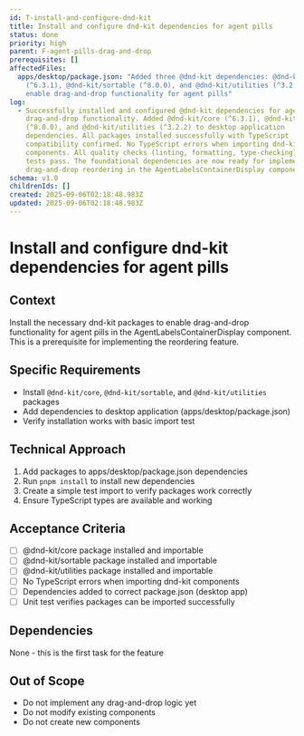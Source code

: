 ```yaml
---
id: T-install-and-configure-dnd-kit
title: Install and configure dnd-kit dependencies for agent pills
status: done
priority: high
parent: F-agent-pills-drag-and-drop
prerequisites: []
affectedFiles:
  apps/desktop/package.json: "Added three @dnd-kit dependencies: @dnd-kit/core
    (^6.3.1), @dnd-kit/sortable (^8.0.0), and @dnd-kit/utilities (^3.2.2) to
    enable drag-and-drop functionality for agent pills"
log:
  - Successfully installed and configured @dnd-kit dependencies for agent pills
    drag-and-drop functionality. Added @dnd-kit/core (^6.3.1), @dnd-kit/sortable
    (^8.0.0), and @dnd-kit/utilities (^3.2.2) to desktop application
    dependencies. All packages installed successfully with TypeScript
    compatibility confirmed. No TypeScript errors when importing dnd-kit
    components. All quality checks (linting, formatting, type-checking) and unit
    tests pass. The foundational dependencies are now ready for implementing
    drag-and-drop reordering in the AgentLabelsContainerDisplay component.
schema: v1.0
childrenIds: []
created: 2025-09-06T02:18:48.983Z
updated: 2025-09-06T02:18:48.983Z
---
```


# Install and configure dnd-kit dependencies for agent pills

## Context

Install the necessary dnd-kit packages to enable drag-and-drop functionality for agent pills in the AgentLabelsContainerDisplay component. This is a prerequisite for implementing the reordering feature.

## Specific Requirements

- Install `@dnd-kit/core`, `@dnd-kit/sortable`, and `@dnd-kit/utilities` packages
- Add dependencies to desktop application (apps/desktop/package.json)
- Verify installation works with basic import test

## Technical Approach

1. Add packages to apps/desktop/package.json dependencies
2. Run `pnpm install` to install new dependencies
3. Create a simple test import to verify packages work correctly
4. Ensure TypeScript types are available and working

## Acceptance Criteria

- [ ] @dnd-kit/core package installed and importable
- [ ] @dnd-kit/sortable package installed and importable
- [ ] @dnd-kit/utilities package installed and importable
- [ ] No TypeScript errors when importing dnd-kit components
- [ ] Dependencies added to correct package.json (desktop app)
- [ ] Unit test verifies packages can be imported successfully

## Dependencies

None - this is the first task for the feature

## Out of Scope

- Do not implement any drag-and-drop logic yet
- Do not modify existing components
- Do not create new components
